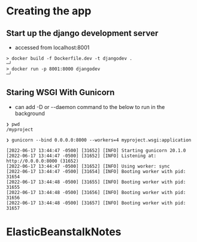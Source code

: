 # Creating the app

## Start up the django development server
* accessed from localhost:8001
```
> docker build -f Dockerfile.dev -t djangodev .                                                                                                                     ─╯
> docker run -p 8001:8000 djangodev                                                                                                                          ─╯
```

## Staring WSGI With Gunicorn
* can add -D or --daemon command to the below to run in the background
```
❯ pwd
/myproject

❯ gunicorn --bind 0.0.0.0:8000 --workers=4 myproject.wsgi:application

[2022-06-17 13:44:47 -0500] [31652] [INFO] Starting gunicorn 20.1.0
[2022-06-17 13:44:47 -0500] [31652] [INFO] Listening at: http://0.0.0.0:8000 (31652)
[2022-06-17 13:44:47 -0500] [31652] [INFO] Using worker: sync
[2022-06-17 13:44:47 -0500] [31654] [INFO] Booting worker with pid: 31654
[2022-06-17 13:44:48 -0500] [31655] [INFO] Booting worker with pid: 31655
[2022-06-17 13:44:48 -0500] [31656] [INFO] Booting worker with pid: 31656
[2022-06-17 13:44:48 -0500] [31657] [INFO] Booting worker with pid: 31657
```
# ElasticBeanstalkNotes
